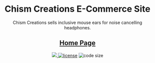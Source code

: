 <h1 align=center>Chism Creations E-Commerce Site</h1> 
<p align=center>Chism Creations sells inclusive mouse ears for noise cancelling headphones.</p>
<h2 align="center"><a target="_blank" href="https://main--chismcreations.netlify.app/" rel="nofollow">Home Page</a> </h2>



<p align=center>
  <a href="https://github.com/gohugoio/hugo/releases/tag/v0.64.0" alt="Contributors">
    <img src="https://img.shields.io/static/v1?label=min-HUGO-version&message=0.64.0&color=f00&logo=hugo" />
  </a>

  <a href="https://github.com/themefisher/hargo-hugo/blob/master/LICENSE">
    <img src="https://img.shields.io/github/license/themefisher/hargo-hugo" alt="license"></a>

  <img src="https://img.shields.io/github/languages/code-size/Gchism94/chism-creations" alt="code size">

</p>

